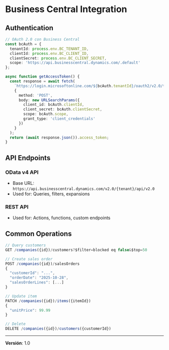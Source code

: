 # Business Central Integration

## Authentication

```typescript
// OAuth 2.0 con Business Central
const bcAuth = {
  tenantId: process.env.BC_TENANT_ID,
  clientId: process.env.BC_CLIENT_ID,
  clientSecret: process.env.BC_CLIENT_SECRET,
  scope: 'https://api.businesscentral.dynamics.com/.default'
};

async function getAccessToken() {
  const response = await fetch(
    `https://login.microsoftonline.com/${bcAuth.tenantId}/oauth2/v2.0/token`,
    {
      method: 'POST',
      body: new URLSearchParams({
        client_id: bcAuth.clientId,
        client_secret: bcAuth.clientSecret,
        scope: bcAuth.scope,
        grant_type: 'client_credentials'
      })
    }
  );
  return (await response.json()).access_token;
}
```

## API Endpoints

### OData v4 API
- Base URL: `https://api.businesscentral.dynamics.com/v2.0/{tenant}/api/v2.0`
- Used for: Queries, filters, expansions

### REST API  
- Used for: Actions, functions, custom endpoints

## Common Operations

```typescript
// Query customers
GET /companies({id})/customers?$filter=blocked eq false&$top=50

// Create sales order
POST /companies({id})/salesOrders
{
  "customerId": "...",
  "orderDate": "2025-10-28",
  "salesOrderLines": [...]
}

// Update item
PATCH /companies({id})/items({itemId})
{
  "unitPrice": 99.99
}

// Delete
DELETE /companies({id})/customers({customerId})
```

---

**Versión**: 1.0
